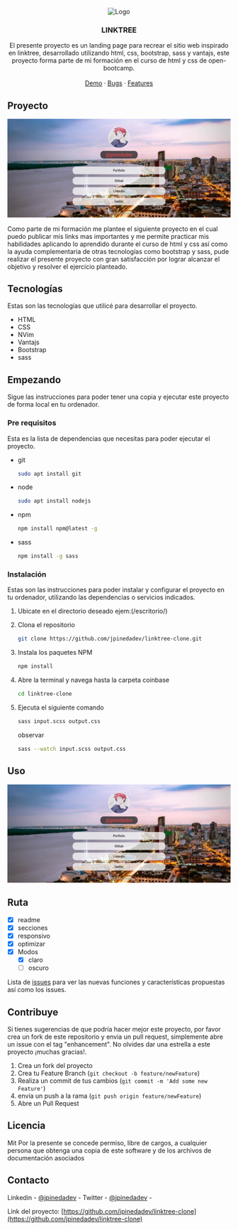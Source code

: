 ﻿<!-- PROJECT LOGO -->
<br />
<div align="center">
    <img src="https://github.com/othneildrew/Best-README-Template/raw/master/images/logo.png" alt="Logo" width="80" height="80">

  <h3 align="center">LINKTREE</h3>

  <p align="center">
    El presente proyecto es un landing page para recrear el sitio web inspirado en linktree, desarrollado utilizando html, css, bootstrap, sass y vantajs, este proyecto forma parte de mi formación en el curso de html y css de open-bootcamp.
    <br />
    <br />
    <a href="https://jpinedadev.github.io/linktree-clone/">Demo</a>
    ·
    <a href="https://github.com/jpinedadev/linktree-clone/issues">Bugs</a>
    ·
    <a href="https://github.com/jpinedadev/linktree-clone/issues"> Features</a>
  </p>
</div>



<!-- ABOUT THE PROJECT -->
## Proyecto

![enter image description here](https://raw.githubusercontent.com/jpinedadev/linktree-clone/main/preview.png)


Como parte de mi formación me plantee el siguiente proyecto en el cual puedo publicar mis links mas importantes y me permite practicar mis habilidades aplicando lo aprendido durante el curso de html y css así como la ayuda complementaria de otras tecnologías como bootstrap y sass, pude realizar el presente proyecto con gran satisfacción por lograr alcanzar el objetivo y resolver el ejercicio planteado.



## Tecnologías

Estas son las tecnologías que utilicé para desarrollar el proyecto.

-   HTML
-   CSS
-   NVim
-   Vantajs
-   Bootstrap
-   sass



<!-- GETTING STARTED -->
## Empezando

Sigue las instrucciones para poder tener una copia y ejecutar este proyecto de forma local en tu ordenador.

### Pre requisitos

Esta es la lista de dependencias que necesitas para poder ejecutar el proyecto.
* git
  ```sh
  sudo apt install git
  ```
* node
  ```sh
  sudo apt install nodejs
  ```
* npm
  ```sh
  npm install npm@latest -g
  ```

* sass
  ```sh
  npm install -g sass
  ```

### Instalación

Estas son las instrucciones para poder instalar y configurar el proyecto en tu ordenador, utilizando las dependencias o servicios indicados.

1. Ubicate en el directorio deseado ejem:(/escritorio/)
2. Clona el repositorio
   ```sh
   git clone https://github.com/jpinedadev/linktree-clone.git
   ```
3. Instala los paquetes NPM
   ```sh
   npm install
   ```
4.  Abre la terminal y navega hasta la carpeta coinbase
    ```sh
    cd linktree-clone
    ```
5.  Ejecuta el siguiente comando
    ```sh
    sass input.scss output.css
    ```
    observar
   
	   ```sh
	   sass --watch input.scss output.css
	   ```



<!-- USAGE EXAMPLES -->
## Uso

![enter image description here](https://raw.githubusercontent.com/jpinedadev/linktree-clone/main/preview2.png)



<!-- ROADMAP -->
## Ruta

- [x]  readme
- [x]  secciones
- [x]  responsivo
- [x]  optimizar
- [x] Modos
    - [x] claro
    - [ ] oscuro

Lista de [issues](https://github.com/jpinedadev/linktree-clone/issues) para ver las nuevas funciones y características propuestas así como los issues.



<!-- CONTRIBUTING -->
## Contribuye

Si tienes sugerencias de que podría hacer mejor este proyecto, por favor crea un fork de este repositorio y envia un pull request, simplemente abre un issue con el tag "enhancement".
No olvides dar una estrella a este proyecto ¡muchas gracias!.

1. Crea un fork del proyecto
2. Crea tu Feature Branch (`git checkout -b feature/newFeature`)
3. Realiza un commit de tus cambios (`git commit -m 'Add some new Feature'`)
4. envia un push a la rama (`git push origin feature/newFeature`)
5. Abre un  Pull Request




<!-- LICENSE -->
## Licencia

Mit Por la presente se concede permiso, libre de cargos, a cualquier persona que obtenga una copia de este software y de los archivos de documentación asociados





<!-- CONTACT -->
## Contacto

Linkedin - [@jpinedadev](https://www.linkedin.com/in/jpinedadev/) - 
Twitter - [@jpinedadev](https://twitter.com/Jpinedadev) - 

Link del proyecto: [https://github.com/jpinedadev/linktree-clone](https://github.com/jpinedadev/linktree-clone)


